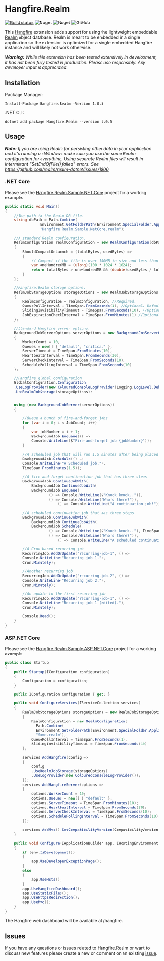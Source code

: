 # Hangfire.Realm

[![Build status](https://ci.appveyor.com/api/projects/status/nw6k0n6yr8ycj50g?svg=true)](https://ci.appveyor.com/project/buchenberg/hangfire-realm)
![Nuget](https://img.shields.io/nuget/v/Hangfire.Realm)
![Nuget](https://img.shields.io/nuget/dt/Hangfire.Realm)
![GitHub](https://img.shields.io/github/license/buchenberg/Hangfire.Realm)

This [Hangfire](http://hangfire.io) extension adds support for using the lightweight embeddable [Realm](https://realm.io) object database. Realm is meant to be embedded in a single application so the extension is optimized for a single embedded Hangfire instance and will likely not work otherwise.

_**Warning:** While this extension has been tested extensively in development, it has not been fully tested in production. Please use responsibly. Any developer input is appreciated._

## Installation
Package Manager:

`Install-Package Hangfire.Realm -Version 1.0.5`

.NET CLI:

`dotnet add package Hangfire.Realm --version 1.0.5`



## Usage

_**Note:** If you are using Realm for persisting other data in your application and it's running on Windows make sure you use the same Realm configuration for everything. Using seperate Realm files will result in intermittant "SetEndOfFile() failed" errors. See https://github.com/realm/realm-dotnet/issues/1906_

### .NET Core

Please see the [Hangfire.Realm.Sample.NET.Core](https://github.com/buchenberg/Hangfire.Realm/tree/master/src/Hangfire.Realm.Sample.NET.Core) project for a working example.

```csharp
public static void Main()
{
    //The path to the Realm DB file.
    string dbPath = Path.Combine(
                Environment.GetFolderPath(Environment.SpecialFolder.ApplicationData),
                "Hangfire.Realm.Sample.NetCore.realm");

    //A standard Realm configuration.
    RealmConfiguration realmConfiguration = new RealmConfiguration(dbPath)
    {
        ShouldCompactOnLaunch = (totalBytes, usedBytes) =>
        {
            // Compact if the file is over 100MB in size and less than 50% 'used'
            var oneHundredMB = (ulong)(100 * 1024 * 1024);
            return totalBytes > oneHundredMB && (double)usedBytes / totalBytes < 0.5;
        }
    };

    //Hangfire.Realm storage options.
    RealmJobStorageOptions storageOptions = new RealmJobStorageOptions
    {
        RealmConfiguration = realmConfiguration, //Required.
        QueuePollInterval = TimeSpan.FromSeconds(1), //Optional. Defaults to TimeSpan.FromSeconds(15)
        SlidingInvisibilityTimeout = TimeSpan.FromSeconds(10), //Optional. Defaults to TimeSpan.FromMinutes(10)
        JobExpirationCheckInterval = TimeSpan.FromMinutes(1) //Optional. Defaults to TimeSpan.FromMinutes(30)
    };

    //Standard Hangfire server options.
    BackgroundJobServerOptions serverOptions = new BackgroundJobServerOptions()
    {
        WorkerCount = 10,
        Queues = new[] { "default", "critical" },
        ServerTimeout = TimeSpan.FromMinutes(10),
        HeartbeatInterval = TimeSpan.FromSeconds(30),
        ServerCheckInterval = TimeSpan.FromSeconds(10),
        SchedulePollingInterval = TimeSpan.FromSeconds(10)
    };

    //Hangfire global configuration
    GlobalConfiguration.Configuration
    .UseLogProvider(new ColouredConsoleLogProvider(Logging.LogLevel.Debug))
    .UseRealmJobStorage(storageOptions);


    using (new BackgroundJobServer(serverOptions))
    {

        //Queue a bunch of fire-and-forget jobs
        for (var i = 0; i < JobCount; i++)
        {
            var jobNumber = i + 1;
            BackgroundJob.Enqueue(() =>
            Console.WriteLine($"Fire-and-forget job {jobNumber}"));
        }

        //A scheduled job that will run 1.5 minutes after being placed in queue
        BackgroundJob.Schedule(() =>
        Console.WriteLine("A Scheduled job."),
        TimeSpan.FromMinutes(1.5));

        //A fire-and-forget continuation job that has three steps
        BackgroundJob.ContinueJobWith(
            BackgroundJob.ContinueJobWith(
            BackgroundJob.Enqueue(
                    () => Console.WriteLine($"Knock knock..")),
                    () => Console.WriteLine("Who's there?")),
                        () => Console.WriteLine("A continuation job!"));

        //A scheduled continuation job that has three steps
        BackgroundJob.ContinueJobWith(
            BackgroundJob.ContinueJobWith(
            BackgroundJob.Schedule(
                    () => Console.WriteLine($"Knock knock.."), TimeSpan.FromMinutes(2)),
                    () => Console.WriteLine("Who's there?")),
                        () => Console.WriteLine("A scheduled continuation job!"));

        //A Cron based recurring job
        RecurringJob.AddOrUpdate("recurring-job-1", () =>
        Console.WriteLine("Recurring job 1."),
        Cron.Minutely);

        //Another recurring job
        RecurringJob.AddOrUpdate("recurring-job-2", () =>
        Console.WriteLine("Recurring job 2."),
        Cron.Minutely);

        //An update to the first recurring job
        RecurringJob.AddOrUpdate("recurring-job-1", () =>
        Console.WriteLine("Recurring job 1 (edited)."),
        Cron.Minutely);

        Console.Read();
    }
}
```

### ASP.NET Core

Please see the [Hangfire.Realm.Sample.ASP.NET.Core](https://github.com/buchenberg/Hangfire.Realm/tree/master/src/Hangfire.Realm.Sample.ASP.NET.Core) project for a working example.

```csharp
public class Startup
{
    public Startup(IConfiguration configuration)
    {
        Configuration = configuration;
    }

    public IConfiguration Configuration { get; }

    public void ConfigureServices(IServiceCollection services)
    {
        RealmJobStorageOptions storageOptions = new RealmJobStorageOptions
        {
            RealmConfiguration = new RealmConfiguration(
              Path.Combine(
              Environment.GetFolderPath(Environment.SpecialFolder.ApplicationData),
              "Some.realm"),
            QueuePollInterval = TimeSpan.FromSeconds(1),
            SlidingInvisibilityTimeout = TimeSpan.FromSeconds(10)
        };

        services.AddHangfire(config =>
        {
            config
            .UseRealmJobStorage(storageOptions)
            .UseLogProvider(new ColouredConsoleLogProvider());
        });
        services.AddHangfireServer(options =>
        {
            options.WorkerCount = 10;
            options.Queues = new[] { "default" };
            options.ServerTimeout = TimeSpan.FromMinutes(10);
            options.HeartbeatInterval = TimeSpan.FromSeconds(30);
            options.ServerCheckInterval = TimeSpan.FromSeconds(10);
            options.SchedulePollingInterval = TimeSpan.FromSeconds(10);
        });

        services.AddMvc().SetCompatibilityVersion(CompatibilityVersion.Version_2_2);
    }

    public void Configure(IApplicationBuilder app, IHostingEnvironment env)
    {
        if (env.IsDevelopment())
        {
            app.UseDeveloperExceptionPage();
        }
        else
        {
            app.UseHsts();
        }
        app.UseHangfireDashboard();
        app.UseStaticFiles();
        app.UseHttpsRedirection();
        app.UseMvc();
    }
}
```

The Hangfire web dashboard will be available at /hangfire.

## Issues

If you have any questions or issues related to Hangfire.Realm or want to discuss new features please create a new or comment on an existing [issue](https://github.com/buchenberg/Hangfire.Realm/issues).
